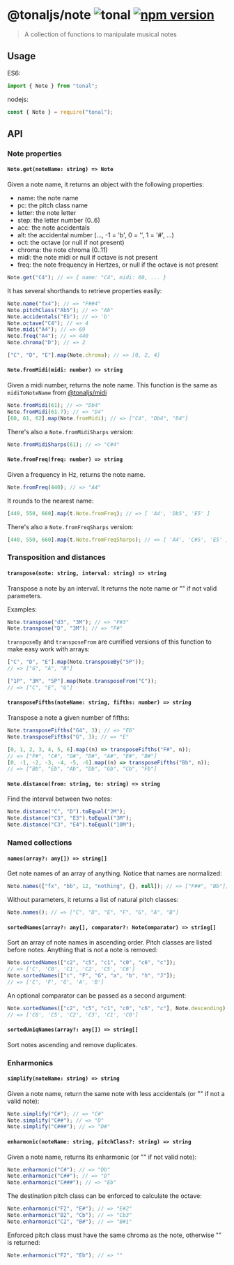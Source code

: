# @tonaljs/note ![tonal](https://img.shields.io/badge/@tonaljs-note-yellow.svg?style=flat-square) [![npm version](https://img.shields.io/npm/v/@tonaljs/note.svg?style=flat-square)](https://www.npmjs.com/package/@tonaljs/note)

> A collection of functions to manipulate musical notes

## Usage

ES6:

```js
import { Note } from "tonal";
```

nodejs:

```js
const { Note } = require("tonal");
```

## API

### Note properties

#### `Note.get(noteName: string) => Note`

Given a note name, it returns an object with the following properties:

- name: the note name
- pc: the pitch class name
- letter: the note letter
- step: the letter number (0..6)
- acc: the note accidentals
- alt: the accidental number (..., -1 = 'b', 0 = '', 1 = '#', ...)
- oct: the octave (or null if not present)
- chroma: the note chroma (0..11)
- midi: the note midi or null if octave is not present
- freq: the note frequency in Hertzes, or null if the octave is not present

```js
Note.get("C4"); // => { name: "C4", midi: 60, ... }
```

It has several shorthands to retrieve properties easily:

```js
Note.name("fx4"); // => "F##4"
Note.pitchClass("Ab5"); // => "Ab"
Note.accidentals("Eb"); // => 'b'
Note.octave("C4"); // => 4
Note.midi("A4"); // => 69
Note.freq("A4"); // => 440
Note.chroma("D"); // => 2

["C", "D", "E"].map(Note.chroma); // => [0, 2, 4]
```

#### `Note.fromMidi(midi: number) => string`

Given a midi number, returns the note name. This function is the same as `midiToNoteName` from [@tonaljs/midi](/packages/midi)

```js
Note.fromMidi(61); // => "Db4"
Note.fromMidi(61.7); // => "D4"
[60, 61, 62].map(Note.fromMidi); // => ["C4", "Db4", "D4"]
```

There's also a `Note.fromMidiSharps` version:

```js
Note.fromMidiSharps(61); // => "C#4"
```

#### `Note.fromFreq(freq: number) => string`

Given a frequency in Hz, returns the note name.

```js
Note.fromFreq(440); // => "A4"
```

It rounds to the nearest name:

```js
[440, 550, 660].map(t.Note.fromFreq); // => [ 'A4', 'Db5', 'E5' ]
```

There's also a `Note.fromFreqSharps` version:

```js
[440, 550, 660].map(t.Note.fromFreqSharps); // => [ 'A4', 'C#5', 'E5' ]
```

### Transposition and distances

#### `transpose(note: string, interval: string) => string`

Transpose a note by an interval. It returns the note name or "" if not valid parameters.

Examples:

```js
Note.transpose("d3", "3M"); // => "F#3"
Note.transpose("D", "3M"); // => "F#"
```

`transposeBy` and `transposeFrom` are currified versions of this function to make easy work with arrays:

```js
["C", "D", "E"].map(Note.transposeBy("5P"));
// => ["G", "A", "B"]
```

```js
["1P", "3M", "5P"].map(Note.transposeFrom("C"));
// => ["C", "E", "G"]
```

#### `transposeFifths(noteName: string, fifths: number) => string`

Transpose a note a given number of fifths:

```js
Note.transposeFifths("G4", 3); // => "E6"
Note.transposeFifths("G", 3); // => "E"

[0, 1, 2, 3, 4, 5, 6].map((n) => transposeFifths("F#", n));
// => ["F#", "C#", "G#", "D#", "A#", "E#", "B#"]
[0, -1, -2, -3, -4, -5, -6].map((n) => transposeFifths("Bb", n));
// => ["Bb", "Eb", "Ab", "Db", "Gb", "Cb", "Fb"]
```

#### `Note.distance(from: string, to: string) => string`

Find the interval between two notes:

```js
Note.distance("C", "D").toEqual("2M");
Note.distance("C3", "E3").toEqual("3M");
Note.distance("C3", "E4").toEqual("10M");
```

### Named collections

#### `names(array?: any[]) => string[]`

Get note names of an array of anything. Notice that names are normalized:

```js
Note.names(["fx", "bb", 12, "nothing", {}, null]); // => ["F##", "Bb"];
```

Without parameters, it returns a list of natural pitch classes:

```js
Note.names(); // => ["C", "D", "E", "F", "G", "A", "B"]
```

#### `sortedNames(array?: any[], comparator?: NoteComparator) => string[]`

Sort an array of note names in ascending order. Pitch classes are listed before notes. Anything that is not a note is removed:

```js
Note.sortedNames(["c2", "c5", "c1", "c0", "c6", "c"]);
// => ['C', 'C0', 'C1', 'C2', 'C5', 'C6']
Note.sortedNames(["c", "F", "G", "a", "b", "h", "J"]);
// => ['C', 'F', 'G', 'A', 'B']
```

An optional comparator can be passed as a second argument:

```js
Note.sortedNames(["c2", "c5", "c1", "c0", "c6", "c"], Note.descending);
// => ['C6', 'C5', 'C2', 'C3', 'C1', 'C0']
```

#### `sortedUniqNames(array?: any[]) => string[]`

Sort notes ascending and remove duplicates.

### Enharmonics

#### `simplify(noteName: string) => string`

Given a note name, return the same note with less accidentals (or "" if not a valid note):

```js
Note.simplify("C#"); // => "C#"
Note.simplify("C##"); // => "D"
Note.simplify("C###"); // => "D#"
```

#### `enharmonic(noteName: string, pitchClass?: string) => string`

Given a note name, returns its enharmonic (or "" if not valid note):

```js
Note.enharmonic("C#"); // => "Db"
Note.enharmonic("C##"); // => "D"
Note.enharmonic("C###"); // => "Eb"
```

The destination pitch class can be enforced to calculate the octave:

```js
Note.enharmonic("F2", "E#"); // => "E#2"
Note.enharmonic("B2", "Cb"); // => "Cb3"
Note.enharmonic("C2", "B#"); // => "B#1"
```

Enforced pitch class must have the same chroma as the note, otherwise "" is returned:

```js
Note.enharmonic("F2", "Eb"); // => ""
```
